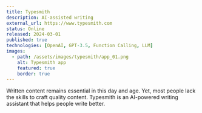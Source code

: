 ```yaml
---
title: Typesmith
description: AI-assisted writing
external_url: https://www.typesmith.com
status: Online
released: 2024-03-01
published: true
technologies: [OpenAI, GPT-3.5, Function Calling, LLM]
images:
  - path: /assets/images/typesmith/app_01.png
    alt: Typesmith app
    featured: true
    border: true
---
```


Written content remains essential in this day and age. Yet, most people lack the skills to craft quality content. Typesmith is an AI-powered writing assistant that helps people write better.